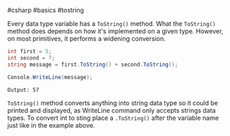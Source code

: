 #csharp #basics #tostring

Every data type variable has a `ToString()` method. What the `ToString()` method does depends on how it's implemented on a given type. However, on most primitives, it performs a widening conversion.

```c#
int first = 5;
int second = 7;
string message = first.ToString() + second.ToString();

Console.WriteLine(message);
```
```
Output: 57
```

``ToString()`` method converts anything into string data type so it could be printed and displayed, as WriteLine command only accepts strings data types. To convert int to sting place a `.ToString()` after the variable name just like in the example above.


